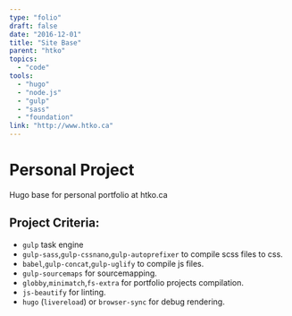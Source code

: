 ```yaml
---
type: "folio"
draft: false
date: "2016-12-01"
title: "Site Base"
parent: "htko"
topics:
  - "code"
tools:
  - "hugo"
  - "node.js"
  - "gulp"
  - "sass"
  - "foundation"
link: "http://www.htko.ca"
---
```

# Personal Project
Hugo base for personal portfolio at htko.ca

## Project Criteria:
* `gulp` task engine
* `gulp-sass`,`gulp-cssnano`,`gulp-autoprefixer` to compile scss files to css.
* `babel`,`gulp-concat`,`gulp-uglify` to compile js files.
* `gulp-sourcemaps` for sourcemapping.
* `globby`,`minimatch`,`fs-extra` for portfolio projects compilation.
* `js-beautify` for linting.
* `hugo` (`livereload`) or `browser-sync` for debug rendering.
